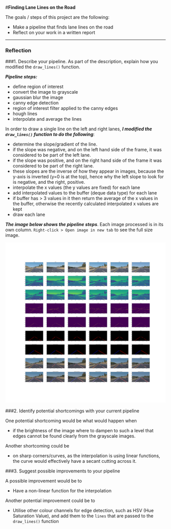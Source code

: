 #**Finding Lane Lines on the Road** 

The goals / steps of this project are the following:

* Make a pipeline that finds lane lines on the road
* Reflect on your work in a written report


[//]: # (Image References)

[image1]: ./test_images_output/images.png "Image pipeline"

---

### Reflection

###1. Describe your pipeline. As part of the description, explain how you modified the `draw_lines()` function.

***Pipeline steps:***

* define region of interest
* convert the image to grayscale
* gaussian blur the image
* canny edge detection
* region of interest filter applied to the canny edges
* hough lines
* interpolate and average the lines

In order to draw a single line on the left and right lanes, ***I modified the `draw_lines()` function to do the following***:

* determine the slope/gradient of the line.
* if the slope was negative, and on the left hand side of the frame, it was considered to be part of the left lane.
* if the slope was positive, and on the right hand side of the frame it was considered to be part of the right lane.
* these slopes are the inverse of how they appear in images, because the y-axis is inverted (y=0 is at the top), hence why the left slope to look for is negative, and the right, positive.
* interpolate the x values (the y values are fixed) for each lane
* add interpolated values to the buffer (deque data type) for each lane
* if buffer has > 3 values in it then return the average of the x values in the buffer, otherwise the recently calculated interpolated x values are kept
* draw each lane

***The image below shows the pipeline steps***. Each image processed is in its own column. `Right-click > Open image in new tab` to see the full size image.

![alt text][image1]


###2. Identify potential shortcomings with your current pipeline


One potential shortcoming would be what would happen when

* if the brightness of the image where to dampen to such a level that edges cannot be found clearly from the grayscale images.

Another shortcoming could be

* on sharp corners/curves, as the interpolation is using linear functions, the curve would effectively have a secant cutting across it.


###3. Suggest possible improvements to your pipeline

A possible improvement would be to

* Have a non-linear function for the interpolation

Another potential improvement could be to

* Utilise other colour channels for edge detection, such as HSV (Hue Saturation Value), and add them to the `lines` that are passed to the `draw_lines()` function